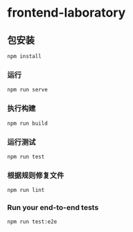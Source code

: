 # frontend-laboratory

## 包安装
```
npm install
```

### 运行
```
npm run serve
```

### 执行构建
```
npm run build
```

### 运行测试
```
npm run test
```

### 根据规则修复文件
```
npm run lint
```

### Run your end-to-end tests
```
npm run test:e2e
```





